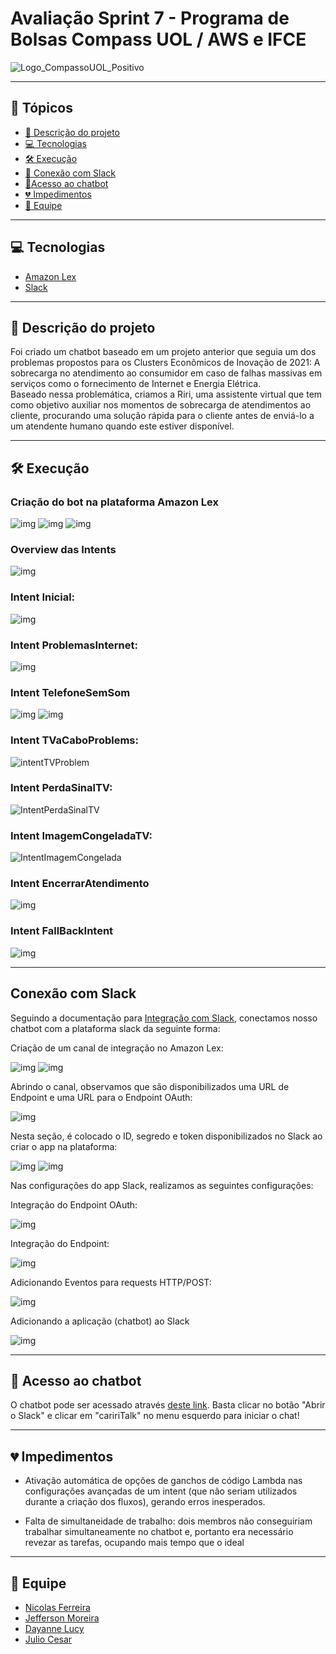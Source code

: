 # Avaliação Sprint 7 - Programa de Bolsas Compass UOL / AWS e IFCE

![Logo_CompassoUOL_Positivo](https://user-images.githubusercontent.com/94761781/212589731-3d9e9380-e9ea-4ea2-9f52-fc6595f8d3f0.png)


***

## 📌 Tópicos
- [📝 Descrição do projeto](#📝-descrição-do-projeto)
- [💻 Tecnologias](#💻-tecnologias)
- [🛠 Execução](#🛠-execução)
- [🤝 Conexão com Slack](#conexão-com-slack)
- [🤖Acesso ao chatbot](#🤖-acesso-ao-chatbot)
- [💔 Impedimentos](#💔-impedimentos)
- [👥 Equipe](#👥-equipe)
***

## 💻 Tecnologias

- [Amazon Lex](https://aws.amazon.com/pt/lex/)
- [Slack](https://slack.com/intl/pt-br)


***
## 📝 Descrição do projeto

Foi criado um chatbot baseado em um projeto anterior que seguia um dos problemas propostos para os Clusters Econômicos de Inovação de 2021: A sobrecarga no atendimento ao consumidor em caso de falhas massivas em serviços como o fornecimento de Internet e Energia Elétrica.
<br>
Baseado nessa problemática, criamos a Riri, uma assistente virtual que tem como objetivo auxiliar nos momentos de sobrecarga de atendimentos ao cliente, procurando uma solução rápida para o cliente antes de enviá-lo a um atendente humano quando este estiver disponível.
***

## 🛠 Execução
### Criação do bot na plataforma Amazon Lex
![img](https://imgur.com/2fUn6Kx.png)
![img](https://imgur.com/x6wOu7G.png)
![img](https://imgur.com/F4lbCQM.png)

### Overview das Intents
![img](https://imgur.com/DqCojs0.png)

### Intent Inicial:
![img](https://imgur.com/fRfHocP.png)

### Intent ProblemasInternet:
![img](https://i.imgur.com/6iOJDHn.png)

### Intent TelefoneSemSom
![img](https://i.imgur.com/jghyMYY.png)
![img](https://i.imgur.com/SKQqDFe.png)

### Intent TVaCaboProblems:
![intentTVProblem](https://user-images.githubusercontent.com/119500249/221605831-0a5f9f6b-348c-4b57-94b6-817f214a844a.png)

### Intent PerdaSinalTV:
![IntentPerdaSinalTV](https://user-images.githubusercontent.com/119500249/221606662-54054bc2-7856-4fd8-b1a8-1b3823c45af6.png)

### Intent ImagemCongeladaTV:
![IntentImagemCongelada](https://user-images.githubusercontent.com/119500249/221610031-d10a2ca3-825f-4f66-a7b2-f21df0a66d89.png)

### Intent EncerrarAtendimento
![img](https://i.imgur.com/KqYfZqj.png)

### Intent FallBackIntent
![img](https://imgur.com/imivOa5.png)
***
## Conexão com Slack

Seguindo a documentação para [Integração com Slack](https://docs.aws.amazon.com/pt_br/lex/latest/dg/slack-bot-association.html), conectamos nosso chatbot com a plataforma slack da seguinte forma:

Criação de um canal de integração no Amazon Lex:

![img](https://imgur.com/Dls4BdM.png)
![img](https://imgur.com/yQpsZsx.png)

Abrindo o canal, observamos que são disponibilizados uma URL de Endpoint e uma URL para o Endpoint OAuth:

![img](https://imgur.com/FVnz4Go.png)

Nesta seção, é colocado o ID, segredo e token disponibilizados no Slack ao criar o app na plataforma:

![img](https://imgur.com/Q3zNYU1.png)
![img](https://imgur.com/CpUbEKM.png)

Nas configurações do app Slack, realizamos as seguintes configurações:

Integração do Endpoint OAuth:

![img](https://imgur.com/f99wFex.png)

Integração do Endpoint:

![img](https://imgur.com/HCGgYN5.png)

Adicionando Eventos para requests HTTP/POST:

![img](https://imgur.com/LyNZRqz.png)

Adicionando a aplicação (chatbot) ao Slack

![img](https://imgur.com/z1dneqD.png)

***
## 🤖 Acesso ao chatbot
 O chatbot pode ser acessado através [deste link](https://cariritalk.slack.com/apps/A04S190DXCG-cariritalk2?tab=more_info). Basta clicar no botão "Abrir o Slack" e clicar em "caririTalk" no menu esquerdo para iniciar o chat!
***

## 💔 Impedimentos
- Ativação automática de opções de ganchos de código Lambda nas configurações avançadas de um intent (que não seriam utilizados  durante a criação dos fluxos), gerando erros inesperados.

- Falta de simultaneidade de trabalho: dois membros não conseguiriam trabalhar simultaneamente no chatbot e, portanto era necessário revezar as tarefas, ocupando mais tempo que o ideal

***

## 👥 Equipe

- [Nicolas Ferreira](https://github.com/Niccofs)
- [Jefferson Moreira](https://github.com/Jeef-Moreira)
- [Dayanne Lucy](https://github.com/dayannebugarim)
- [Julio Cesar](https://github.com/JC-Rodrigues)